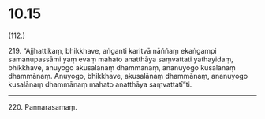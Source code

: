 

# 10.15


(112.)

219\. “Ajjhattikaṃ, bhikkhave, aṅganti karitvā nāññaṃ ekaṅgampi samanupassāmi yaṃ evaṃ mahato anatthāya saṃvattati yathayidaṃ, bhikkhave, anuyogo akusalānaṃ dhammānaṃ, ananuyogo kusalānaṃ dhammānaṃ. Anuyogo, bhikkhave, akusalānaṃ dhammānaṃ, ananuyogo kusalānaṃ dhammānaṃ mahato anatthāya saṃvattatī”ti.

---

220\. Pannarasamaṃ.





